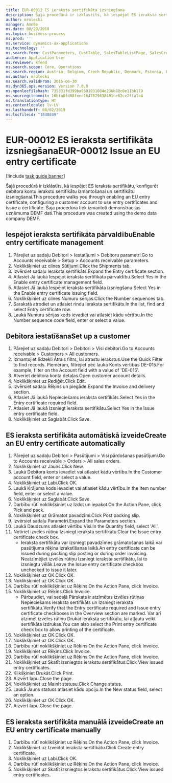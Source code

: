 ```yaml
---
title: EUR-00012 ES ieraksta sertifikāta izsniegšana
description: Šajā procedūrā ir izklāstīts, kā iespējot ES ieraksta sertifikātu, konfigurēt debitora kontu ierakstu sertifikātu izmantošanai un sertifikātu izsniegšanai.
author: mrolecki
manager: AnnBe
ms.date: 08/29/2018
ms.topic: business-process
ms.prod: ''
ms.service: dynamics-ax-applications
ms.technology: ''
ms.search.form: CustParameters, CustTable, SalesTableListPage, SalesCreateOrder, SalesTable, SalesEditLines,  CustInvoiceJournal, CustEntryCertificateJour_W, SrsReportViewerForm
audience: Application User
ms.reviewer: kfend
ms.search.scope: Core, Operations
ms.search.region: Austria, Belgium, Czech Republic, Denmark, Estonia, Finland, France, Germany, Hungary, Ireland, Italy, Latvia, Lithuania, Netherlands, Poland, Spain, Sweden, United Kingdom
ms.author: mrolecki
ms.search.validFrom: 2016-06-30
ms.dyn365.ops.version: Version 7.0.0
ms.openlocfilehash: 735331fd399ba9501031084e236b88c0e11bb179
ms.sourcegitcommit: 16bfa0fd08feec1647829630401ce62ce2ffa1a4
ms.translationtype: HT
ms.contentlocale: lv-LV
ms.lasthandoff: 08/02/2019
ms.locfileid: "1848849"
---
```

# <a name="eur-00012-issue-an-eu-entry-certificate"></a><span data-ttu-id="23c20-103">EUR-00012 ES ieraksta sertifikāta izsniegšana</span><span class="sxs-lookup"><span data-stu-id="23c20-103">EUR-00012 Issue an EU entry certificate</span></span>

[!include [task guide banner](../../includes/task-guide-banner.md)]

<span data-ttu-id="23c20-104">Šajā procedūrā ir izklāstīts, kā iespējot ES ieraksta sertifikātu, konfigurēt debitora kontu ierakstu sertifikātu izmantošanai un sertifikātu izsniegšanai.</span><span class="sxs-lookup"><span data-stu-id="23c20-104">This procedure walks you through enabling an EU entry certificate, configuring a customer account to use entry certificates and issue a certificate.</span></span> <span data-ttu-id="23c20-105">Šajā procedūrā tiek izmantoti demonstrācijas uzņēmuma DEMF dati.</span><span class="sxs-lookup"><span data-stu-id="23c20-105">This procedure was created using the demo data company DEMF.</span></span>


## <a name="enable-entry-certificate-management"></a><span data-ttu-id="23c20-106">Iespējot ieraksta sertifikāta pārvaldību</span><span class="sxs-lookup"><span data-stu-id="23c20-106">Enable entry certificate management</span></span>
1. <span data-ttu-id="23c20-107">Pārejiet uz sadaļu Debitori > Iestatījumi > Debitoru parametri.</span><span class="sxs-lookup"><span data-stu-id="23c20-107">Go to Accounts receivable > Setup > Accounts receivable parameters.</span></span>
2. <span data-ttu-id="23c20-108">Noklikšķiniet uz cilnes Sūtījumi.</span><span class="sxs-lookup"><span data-stu-id="23c20-108">Click the Shipments tab.</span></span>
3. <span data-ttu-id="23c20-109">Izvērsiet sadaļu Ieraksta sertifikāts.</span><span class="sxs-lookup"><span data-stu-id="23c20-109">Expand the Entry certificate section.</span></span>
4. <span data-ttu-id="23c20-110">Atlasiet Jā laukā Iespējot ieraksta sertifikāta pārvaldību.</span><span class="sxs-lookup"><span data-stu-id="23c20-110">Select Yes in the Enable entry certificate management field.</span></span>
5. <span data-ttu-id="23c20-111">Atlasiet Jā laukā Iespējot ieraksta sertifikāta izsniegšanu.</span><span class="sxs-lookup"><span data-stu-id="23c20-111">Select Yes in the Enable entry certificate issuing field.</span></span>
6. <span data-ttu-id="23c20-112">Noklikšķiniet uz cilnes Numuru sērijas.</span><span class="sxs-lookup"><span data-stu-id="23c20-112">Click the Number sequences tab.</span></span>
7. <span data-ttu-id="23c20-113">Sarakstā atrodiet un atlasiet rindu Ieraksta sertifikāts.</span><span class="sxs-lookup"><span data-stu-id="23c20-113">In the list, find and select Entry certificate row.</span></span>
8. <span data-ttu-id="23c20-114">Laukā Numuru sērijas kods ievadiet vai atlasiet kādu vērtību.</span><span class="sxs-lookup"><span data-stu-id="23c20-114">In the Number sequence code field, enter or select a value.</span></span>

## <a name="set-up-a-customer"></a><span data-ttu-id="23c20-115">Debitora iestatīšana</span><span class="sxs-lookup"><span data-stu-id="23c20-115">Set up a customer</span></span>
1. <span data-ttu-id="23c20-116">Pārejiet uz sadaļu Debitori > Debitori > Visi debitori.</span><span class="sxs-lookup"><span data-stu-id="23c20-116">Go to Accounts receivable > Customers > All customers.</span></span>
2. <span data-ttu-id="23c20-117">Izmantojiet līdzekli Ātrais filtrs, lai atrastu ierakstus.</span><span class="sxs-lookup"><span data-stu-id="23c20-117">Use the Quick Filter to find records.</span></span> <span data-ttu-id="23c20-118">Piemēram, filtrējiet pēc lauka Konts vērtības DE-015.</span><span class="sxs-lookup"><span data-stu-id="23c20-118">For example, filter on the Account field with a value of 'DE-015'.</span></span>
3. <span data-ttu-id="23c20-119">Atveriet debitora konta detaļas.</span><span class="sxs-lookup"><span data-stu-id="23c20-119">Open customer account details.</span></span>
4. <span data-ttu-id="23c20-120">Noklikšķiniet uz Rediģēt.</span><span class="sxs-lookup"><span data-stu-id="23c20-120">Click Edit.</span></span>
5. <span data-ttu-id="23c20-121">Izvērsiet sadaļu Rēķins un piegāde.</span><span class="sxs-lookup"><span data-stu-id="23c20-121">Expand the Invoice and delivery section.</span></span>
6. <span data-ttu-id="23c20-122">Atlasiet Jā laukā Nepieciešams ieraksta sertifikāts.</span><span class="sxs-lookup"><span data-stu-id="23c20-122">Select Yes in the Entry certificate required field.</span></span>
7. <span data-ttu-id="23c20-123">Atlasiet Jā laukā Izsniegt ieraksta sertifikātu.</span><span class="sxs-lookup"><span data-stu-id="23c20-123">Select Yes in the Issue entry certificate field.</span></span>
8. <span data-ttu-id="23c20-124">Noklikšķiniet uz Saglabāt.</span><span class="sxs-lookup"><span data-stu-id="23c20-124">Click Save.</span></span>

## <a name="create-an-eu-entry-certificate-automatically"></a><span data-ttu-id="23c20-125">ES ieraksta sertifikāta automātiskā izveide</span><span class="sxs-lookup"><span data-stu-id="23c20-125">Create an EU entry certificate automatically</span></span>
1. <span data-ttu-id="23c20-126">Pārejiet uz sadaļu Debitori > Pasūtījumi > Visi pārdošanas pasūtījumi.</span><span class="sxs-lookup"><span data-stu-id="23c20-126">Go to Accounts receivable > Orders > All sales orders.</span></span>
2. <span data-ttu-id="23c20-127">Noklikšķiniet uz Jauns.</span><span class="sxs-lookup"><span data-stu-id="23c20-127">Click New.</span></span>
3. <span data-ttu-id="23c20-128">Laukā Debitora konts ievadiet vai atlasiet kādu vērtību.</span><span class="sxs-lookup"><span data-stu-id="23c20-128">In the Customer account field, enter or select a value.</span></span>
4. <span data-ttu-id="23c20-129">Noklikšķiniet uz Labi.</span><span class="sxs-lookup"><span data-stu-id="23c20-129">Click OK.</span></span>
5. <span data-ttu-id="23c20-130">Laukā Krājuma kods ievadiet vai atlasiet kādu vērtību.</span><span class="sxs-lookup"><span data-stu-id="23c20-130">In the Item number field, enter or select a value.</span></span>
6. <span data-ttu-id="23c20-131">Noklikšķiniet uz Saglabāt.</span><span class="sxs-lookup"><span data-stu-id="23c20-131">Click Save.</span></span>
7. <span data-ttu-id="23c20-132">Darbību rūtī noklikšķiniet uz Izdot un iepakot.</span><span class="sxs-lookup"><span data-stu-id="23c20-132">On the Action Pane, click Pick and pack.</span></span>
8. <span data-ttu-id="23c20-133">Noklikšķiniet uz Grāmatot pavadzīmi.</span><span class="sxs-lookup"><span data-stu-id="23c20-133">Click Post packing slip.</span></span>
9. <span data-ttu-id="23c20-134">Izvērsiet sadaļu Parametri.</span><span class="sxs-lookup"><span data-stu-id="23c20-134">Expand the Parameters section.</span></span>
10. <span data-ttu-id="23c20-135">Laukā Daudzums atlasiet vērtību Visi.</span><span class="sxs-lookup"><span data-stu-id="23c20-135">In the Quantity field, select 'All'.</span></span>
11. <span data-ttu-id="23c20-136">Notīriet izvēles rūtiņu Izsniegt ieraksta sertifikātu.</span><span class="sxs-lookup"><span data-stu-id="23c20-136">Clear the Issue entry certificate check box.</span></span>
    * <span data-ttu-id="23c20-137">Ieraksta sertifikātu var izsniegt pavadzīmes grāmatošanas laikā vai pasūtījuma rēķina izrakstīšanas laikā.</span><span class="sxs-lookup"><span data-stu-id="23c20-137">An entry certificate can be issued during packing slip posting or during order invoicing.</span></span> <span data-ttu-id="23c20-138">Neatzīmējiet izvēles rūtiņu Izsniegt ieraksta sertifikātu, lai to izsniegtu vēlāk.</span><span class="sxs-lookup"><span data-stu-id="23c20-138">Leave the Issue entry certificate checkbox unchecked to issue it later.</span></span>  
12. <span data-ttu-id="23c20-139">Noklikšķiniet uz OK.</span><span class="sxs-lookup"><span data-stu-id="23c20-139">Click OK.</span></span>
13. <span data-ttu-id="23c20-140">Noklikšķiniet uz OK.</span><span class="sxs-lookup"><span data-stu-id="23c20-140">Click OK.</span></span>
14. <span data-ttu-id="23c20-141">Darbību rūtī noklikšķiniet uz Rēķins.</span><span class="sxs-lookup"><span data-stu-id="23c20-141">On the Action Pane, click Invoice.</span></span>
15. <span data-ttu-id="23c20-142">Noklikšķiniet uz Rēķins.</span><span class="sxs-lookup"><span data-stu-id="23c20-142">Click Invoice.</span></span>
    * <span data-ttu-id="23c20-143">Pārbaudiet, vai sadaļā Pārskats ir atzīmētas izvēles rūtiņas Nepieciešams ieraksta sertifikāts un Izsniegt ieraksta sertifikātu.</span><span class="sxs-lookup"><span data-stu-id="23c20-143">Verify that the Entry certificate required and Issue entry certificate checkboxes in the Overview section are marked.</span></span>  <span data-ttu-id="23c20-144">Var arī atzīmēt izvēles rūtiņu Drukāt ieraksta sertifikātu, lai atļautu veikt sertifikāta izdrukas.</span><span class="sxs-lookup"><span data-stu-id="23c20-144">You can also select the Print entry certificate check box to allow printing of the certificate.</span></span>  
16. <span data-ttu-id="23c20-145">Noklikšķiniet uz OK.</span><span class="sxs-lookup"><span data-stu-id="23c20-145">Click OK.</span></span>
17. <span data-ttu-id="23c20-146">Noklikšķiniet uz OK.</span><span class="sxs-lookup"><span data-stu-id="23c20-146">Click OK.</span></span>
18. <span data-ttu-id="23c20-147">Darbību rūtī noklikšķiniet uz Rēķins.</span><span class="sxs-lookup"><span data-stu-id="23c20-147">On the Action Pane, click Invoice.</span></span>
19. <span data-ttu-id="23c20-148">Noklikšķiniet uz Rēķins.</span><span class="sxs-lookup"><span data-stu-id="23c20-148">Click Invoice.</span></span>
20. <span data-ttu-id="23c20-149">Darbību rūtī noklikšķiniet uz Rēķins.</span><span class="sxs-lookup"><span data-stu-id="23c20-149">On the Action Pane, click Invoice.</span></span>
21. <span data-ttu-id="23c20-150">Noklikšķiniet uz Skatīt izsniegtos ierakstu sertifikātus.</span><span class="sxs-lookup"><span data-stu-id="23c20-150">Click View issued entry certificates.</span></span>
22. <span data-ttu-id="23c20-151">Klikšķiniet Drukāt.</span><span class="sxs-lookup"><span data-stu-id="23c20-151">Click Print.</span></span>
23. <span data-ttu-id="23c20-152">Aizvērt lapu.</span><span class="sxs-lookup"><span data-stu-id="23c20-152">Close the page.</span></span>
24. <span data-ttu-id="23c20-153">Noklikšķiniet uz Mainīt statusu.</span><span class="sxs-lookup"><span data-stu-id="23c20-153">Click Change status.</span></span>
25. <span data-ttu-id="23c20-154">Laukā Jauns statuss atlasiet kādu opciju.</span><span class="sxs-lookup"><span data-stu-id="23c20-154">In the New status field, select an option.</span></span>
26. <span data-ttu-id="23c20-155">Noklikšķiniet uz OK.</span><span class="sxs-lookup"><span data-stu-id="23c20-155">Click OK.</span></span>
27. <span data-ttu-id="23c20-156">Aizvērt lapu.</span><span class="sxs-lookup"><span data-stu-id="23c20-156">Close the page.</span></span>

## <a name="create-an-eu-entry-certificate-manually"></a><span data-ttu-id="23c20-157">ES ieraksta sertifikāta manuālā izveide</span><span class="sxs-lookup"><span data-stu-id="23c20-157">Create an EU entry certificate manually</span></span>
1. <span data-ttu-id="23c20-158">Darbību rūtī noklikšķiniet uz Rēķins.</span><span class="sxs-lookup"><span data-stu-id="23c20-158">On the Action Pane, click Invoice.</span></span>
2. <span data-ttu-id="23c20-159">Noklikšķiniet uz Izveidot ieraksta sertifikātu.</span><span class="sxs-lookup"><span data-stu-id="23c20-159">Click Create entry certificate.</span></span>
3. <span data-ttu-id="23c20-160">Noklikšķiniet uz Labi.</span><span class="sxs-lookup"><span data-stu-id="23c20-160">Click OK.</span></span>
4. <span data-ttu-id="23c20-161">Darbību rūtī noklikšķiniet uz Rēķins.</span><span class="sxs-lookup"><span data-stu-id="23c20-161">On the Action Pane, click Invoice.</span></span>
5. <span data-ttu-id="23c20-162">Noklikšķiniet uz Skatīt izsniegtos ierakstu sertifikātus.</span><span class="sxs-lookup"><span data-stu-id="23c20-162">Click View issued entry certificates.</span></span>

